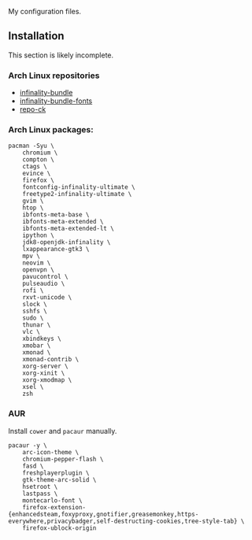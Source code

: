 My configuration files.

## Installation

This section is likely incomplete.

### Arch Linux repositories
 * [infinality-bundle](https://wiki.archlinux.org/index.php/Unofficial_user_repositories#infinality-bundle)
 * [infinality-bundle-fonts](https://wiki.archlinux.org/index.php/Unofficial_user_repositories#infinality-bundle-fonts)
 * [repo-ck](https://wiki.archlinux.org/index.php/Unofficial_user_repositories#repo-ck)

### Arch Linux packages:
    pacman -Syu \
        chromium \
        compton \
        ctags \
        evince \
        firefox \
        fontconfig-infinality-ultimate \
        freetype2-infinality-ultimate \
        gvim \
        htop \
        ibfonts-meta-base \
        ibfonts-meta-extended \
        ibfonts-meta-extended-lt \
        ipython \
        jdk8-openjdk-infinality \
        lxappearance-gtk3 \
        mpv \
        neovim \
        openvpn \
        pavucontrol \
        pulseaudio \
        rofi \
        rxvt-unicode \
        slock \
        sshfs \
        sudo \
        thunar \
        vlc \
        xbindkeys \
        xmobar \
        xmonad \
        xmonad-contrib \
        xorg-server \
        xorg-xinit \
        xorg-xmodmap \
        xsel \
        zsh


### AUR

Install `cower` and `pacaur` manually.

    pacaur -y \
        arc-icon-theme \
        chromium-pepper-flash \
        fasd \
        freshplayerplugin \
        gtk-theme-arc-solid \
        hsetroot \
        lastpass \
        montecarlo-font \
        firefox-extension-{enhancedsteam,foxyproxy,gnotifier,greasemonkey,https-everywhere,privacybadger,self-destructing-cookies,tree-style-tab} \
        firefox-ublock-origin
